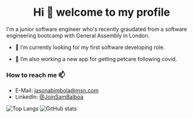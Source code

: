 <h1 align="center">Hi 👋  welcome to my profile</h1>

I'm a junior software engineer who's recently graudated from a software engineering bootcamp with General Assembly in London.

- 🔭 I’m currently looking for my first software developing role.

- 🦮 I’m also working a new app for getting petcare following covid.

### How to reach me 📫
- E-Mail: [jasonabimbola@msn.com](mailto:jasonabimbola@msn.com)
- LinkedIn: [@JoinSamBalboa](https://linkedin.com/in/joinsambalboa)


![Top Langs](https://github-readme-stats.vercel.app/api/top-langs/?username=JoinSamBalboa&layout=compact)
![GitHub stats](https://github-readme-stats.vercel.app/api?username=JoinSamBalboa&show_icons=true&count_private=true?)

